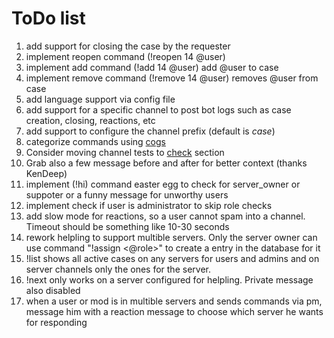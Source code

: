 # ToDo list
1. add support for closing the case by the requester
1. implement reopen command (!reopen 14 @user)
1. implement add command (!add 14 @user) add @user to case
1. implement remove command (!remove 14 @user) removes @user from case
1. add language support via config file
1. add support for a specific channel to post bot logs such as case creation, closing, reactions, etc
1. add support to configure the channel prefix (default is *case*)
1. categorize commands using [cogs](https://discordpy.readthedocs.io/en/latest/ext/commands/cogs.html#quick-example)
1. Consider moving channel tests to [check](https://discordpy.readthedocs.io/en/latest/ext/commands/commands.html#checks) section
1. Grab also a few message before and after for better context (thanks KenDeep)
1. implement (!hi) command easter egg to check for server\_owner or suppoter or a funny message for unworthy users
1. implement check if user is administrator to skip role checks
1. add slow mode for reactions, so a user cannot spam into a channel. Timeout should be something like 10-30 seconds
1. rework helpling to support multible servers. Only the server owner can use command "!assign <@role>" to create a entry in the database for it
1. !list shows all active cases on any servers for users and admins and on server channels only the ones for the server.
1. !next only works on a server configured for helpling. Private message also disabled
1. when a user or mod is in multible servers and sends commands via pm, message him with a reaction message to choose which server he wants for responding
